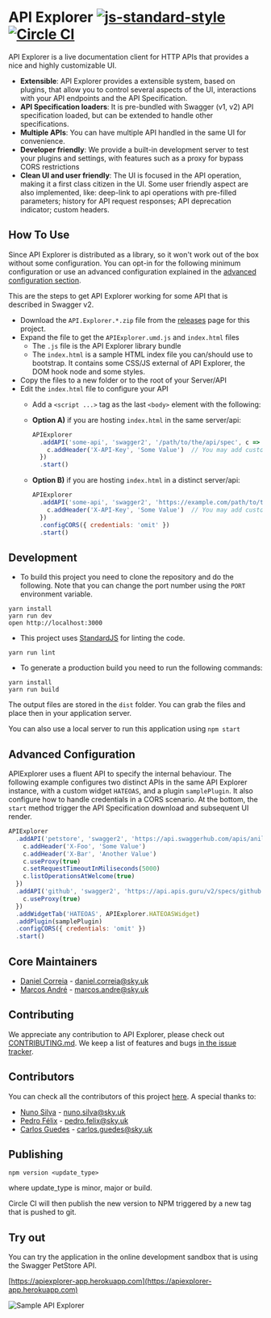 API Explorer [![js-standard-style](https://img.shields.io/badge/code%20style-standard-brightgreen.svg?style=flat)](https://github.com/feross/standard) [![Circle CI](https://circleci.com/gh/sky-uk/api-explorer.svg?style=svg&circle-token=316a0c863d30835bace2fa013b5e5cacfbed6c69)](https://circleci.com/gh/sky-uk/api-explorer)
=================

API Explorer is a live documentation client for HTTP APIs that provides a nice and highly customizable UI.


* **Extensible**: API Explorer provides a extensible system, based on plugins, that allow you to control several
   aspects of the UI, interactions with your API endpoints and the API Specification. 
* **API Specification loaders**: It is pre-bundled with Swagger (v1, v2) API specification loaded, but can be extended
  to handle other specifications.
* **Multiple APIs**: You can have multiple API handled in the same UI for convenience.
* **Developer friendly**: We provide a built-in development server to test your plugins and settings, 
  with features such as a proxy for bypass CORS restrictions
* **Clean UI and user friendly**: The UI is focused in the API operation, making it a first class citizen in the UI.
  Some user friendly aspect are also implemented, like: deep-link to api operations with pre-filled parameters; history for 
  API request responses; API deprecation indicator; custom headers.


## How To Use

Since API Explorer is distributed as a library, so it won't work out of the box without some configuration.
You can opt-in for the following minimum configuration or use an advanced configuration explained in the [advanced configuration section](#advanced-configuration).

This are the steps to get API Explorer working for some API that is described in Swagger v2.

- Download the `API.Explorer.*.zip` file from the [releases](https://github.com/sky-uk/api-explorer/releases) page for this project.
- Expand the file to get the `APIExplorer.umd.js` and `index.html` files
  - The `.js` file is the API Explorer library bundle
  - The `index.html` is a sample HTML index file you can/should use to bootstrap. It contains some CSS/JS external of API Explorer, the DOM hook node and some styles.
- Copy the files to a new folder or to the root of your Server/API
- Edit the `index.html` file to configure your API
  - Add a `<script ...>` tag as the last `<body>` element with the following:
  - **Option A)** if you are hosting `index.html` in the same server/api:
  
    ```js
    APIExplorer
      .addAPI('some-api', 'swagger2', '/path/to/the/api/spec', c => {
        c.addHeader('X-API-Key', 'Some Value')  // You may add custom headers
      })
      .start()
    ```
  - **Option B)** if you are hosting `index.html` in a distinct server/api:
  
    ```js
    APIExplorer
      .addAPI('some-api', 'swagger2', 'https://example.com/path/to/the/api/spec', c => {
        c.addHeader('X-API-Key', 'Some Value')  // You may add custom headers
      })
      .configCORS({ credentials: 'omit' })
      .start()
    ```


## Development

* To build this project you need to clone the repository and do the following. Note that you can change the port number using the `PORT` environment variable.

```
yarn install
yarn run dev
open http://localhost:3000
```

* This project uses [StandardJS](http://standardjs.com/) for linting the code.

```
yarn run lint
```

* To generate a production build you need to run the following commands:

```
yarn install
yarn run build
```

The output files are stored in the `dist` folder. You can grab the files and place then in your application server.



You can also use a local server to run this application using `npm start`



## Advanced Configuration

APIExplorer uses a fluent API to specify the internal behaviour.
The following example configures two distinct APIs in the same API Explorer instance, with a custom widget `HATEOAS`, 
and a plugin `samplePlugin`. It also configure how to handle credentials in a CORS scenario.
At the bottom, the `start` method trigger the API Specification download and subsequent UI render.

```javascript
APIExplorer
  .addAPI('petstore', 'swagger2', 'https://api.swaggerhub.com/apis/anil614sagar/petStore/1.0.0', c => {
    c.addHeader('X-Foo', 'Some Value')
    c.addHeader('X-Bar', 'Another Value')
    c.useProxy(true)
    c.setRequestTimeoutInMiliseconds(5000)
    c.listOperationsAtWelcome(true)
  })
  .addAPI('github', 'swagger2', 'https://api.apis.guru/v2/specs/github.com/v3/swagger.json', c => {
    c.useProxy(true)
  })
  .addWidgetTab('HATEOAS', APIExplorer.HATEOASWidget)
  .addPlugin(samplePlugin)
  .configCORS({ credentials: 'omit' })
  .start()
```

## Core Maintainers

- [Daniel Correia](https://github.com/danielbcorreia) - daniel.correia@sky.uk
- [Marcos André](https://github.com/MarcosAndre) - marcos.andre@sky.uk

## Contributing

We appreciate any contribution to API Explorer, please check out [CONTRIBUTING.md](CONTRIBUTING.md).
We keep a list of features and bugs [in the issue tracker](https://github.com/sky-uk/api-explorer/issues).


## Contributors

You can check all the contributors of this project [here](https://github.com/sky-uk/api-explorer/graphs/contributors). A special thanks to:
- [Nuno Silva](https://github.com/nunoas) - nuno.silva@sky.uk
- [Pedro Félix](https://github.com/pmhsfelix) - pedro.felix@sky.uk
- [Carlos Guedes](https://github.com/cguedes) - carlos.guedes@sky.uk


## Publishing

```
npm version <update_type>
```
where update_type is minor, major or build.

Circle CI will then publish the new version to NPM triggered by a new tag that is pushed to git.


## Try out

You can try the application in the online development sandbox that is using the Swagger PetStore API.

[https://apiexplorer-app.herokuapp.com](https://apiexplorer-app.herokuapp.com)

![Sample API Explorer](http://sky-uk.github.io/api-explorer/docs/apiexplorer-demo.gif)

